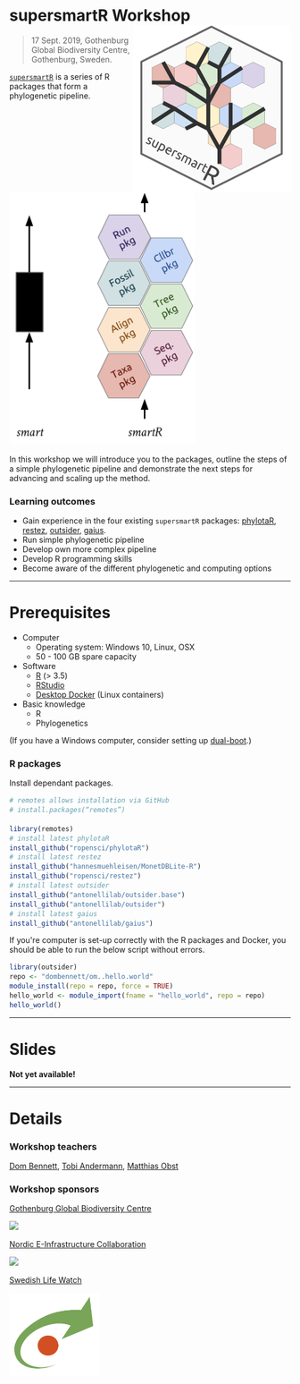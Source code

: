# supersmartR Workshop <img src="https://raw.githubusercontent.com/AntonelliLab/supersmartR/master/logo.png" height="300" align="right"/>
> 17 Sept. 2019, Gothenburg Global Biodiversity Centre, Gothenburg, Sweden.

[`supersmartR`](https://github.com/AntonelliLab/supersmartR) is a series of
R packages that form a phylogenetic pipeline.

## <img src="https://raw.githubusercontent.com/AntonelliLab/supersmartR/master/supersmart%20vs%20supersmartr.png" height="450" align="middle"/>

In this workshop we will introduce you to the packages, outline the steps of
a simple phylogenetic pipeline and demonstrate the next steps for advancing
and scaling up the method.

### Learning outcomes

* Gain experience in the four existing `supersmartR` packages:
[phylotaR](https://github.com/ropensci/phylotaR),
[restez](https://github.com/ropensci/restez),
[outsider](https://github.com/antonellilab/outsider),
[gaius](https://github.com/antonellilab/gaius).
* Run simple phylogenetic pipeline
* Develop own more complex pipeline
* Develop R programming skills
* Become aware of the different phylogenetic and computing options

* * *

# Prerequisites

* Computer
    * Operating system: Windows 10, Linux, OSX
    * 50 - 100 GB spare capacity
* Software
    * [R](https://cran.r-project.org/) (> 3.5)
    * [RStudio](https://www.rstudio.com/)
    * [Desktop Docker](https://docs.docker.com/install/) (Linux containers)
* Basic knowledge
    * R
    * Phylogenetics

(If you have a Windows computer, consider setting up [dual-boot](https://help.ubuntu.com/community/WindowsDualBoot#Install_Ubuntu_after_Windows).)

### R packages

Install dependant packages.

```r
# remotes allows installation via GitHub
# install.packages(“remotes”)

library(remotes)
# install latest phylotaR
install_github("ropensci/phylotaR")
# install latest restez
install_github("hannesmuehleisen/MonetDBLite-R")
install_github("ropensci/restez")
# install latest outsider
install_github("antonellilab/outsider.base")
install_github("antonellilab/outsider")
# install latest gaius
install_github("antonellilab/gaius")
```

If you're computer is set-up correctly with the R packages and Docker, you
should be able to run the below script without errors.

```r
library(outsider)
repo <- "dombennett/om..hello.world"
module_install(repo = repo, force = TRUE)
hello_world <- module_import(fname = "hello_world", repo = repo)
hello_world()
```

* * *

# Slides

**Not yet available!**

* * *

# Details

### Workshop teachers

[Dom Bennett](https://github.com/dombennett),
[Tobi Andermann](https://github.com/tobiashofmann88),
[Matthias Obst](https://github.com/biomobst)

### Workshop sponsors

[Gothenburg Global Biodiversity Centre](https://ggbc.gu.se/)

<img src="https://ggbc.gu.se/digitalAssets/1623/1623292_illustration-ggbc-webb.jpg" height="150"/>

[Nordic E-Infrastructure Collaboration](https://neic.no/)

<img src="https://www.nordforsk.org/en/programmes-and-projects/programmes/the-nordic-e-infrastructure-collaboration/header-image_header" width="250"/>

[Swedish Life Watch](https://www.slu.se/en/subweb/swedish-lifewatch/)

<img src="assets/swedish_life_watch_logo.png" height="150"/>
